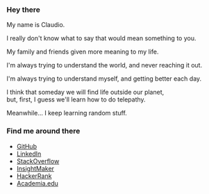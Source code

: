 ### Hey there

My name is Claudio.

I really don't know what to say that would mean something to you.

My family and friends given more meaning to my life.

I'm always trying to understand the world, and never reaching it out.

I'm always trying to understand myself, and getting better each day.

I think that someday we will find life outside our planet,  
but, first, I guess we'll learn how to do telepathy.

Meanwhile... I keep learning random stuff.


### Find me around there
* [GitHub](https://github.com/ClaudioSiervi)
* [LinkedIn](https://www.linkedin.com/in/claudio-siervi)
* [StackOverflow](https://stackoverflow.com/users/11281707/claudius)
* [InsightMaker](https://insightmaker.com/user/1CfYze7s2QUt33nM7bGjQY)
* [HackerRank](https://www.hackerrank.com/Claudio_Siervi)
* [Academia.edu](https://independent.academia.edu/ClaudioSiervi)

